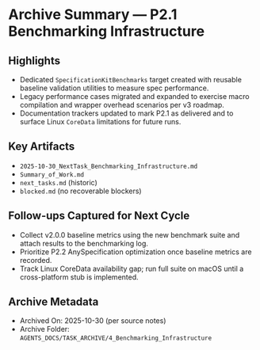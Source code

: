# Archive Summary — P2.1 Benchmarking Infrastructure

## Highlights
- Dedicated `SpecificationKitBenchmarks` target created with reusable baseline validation utilities to measure spec performance.
- Legacy performance cases migrated and expanded to exercise macro compilation and wrapper overhead scenarios per v3 roadmap.
- Documentation trackers updated to mark P2.1 as delivered and to surface Linux `CoreData` limitations for future runs.

## Key Artifacts
- `2025-10-30_NextTask_Benchmarking_Infrastructure.md`
- `Summary_of_Work.md`
- `next_tasks.md` (historic)
- `blocked.md` (no recoverable blockers)

## Follow-ups Captured for Next Cycle
- Collect v2.0.0 baseline metrics using the new benchmark suite and attach results to the benchmarking log.
- Prioritize P2.2 AnySpecification optimization once baseline metrics are recorded.
- Track Linux CoreData availability gap; run full suite on macOS until a cross-platform stub is implemented.

## Archive Metadata
- Archived On: 2025-10-30 (per source notes)
- Archive Folder: `AGENTS_DOCS/TASK_ARCHIVE/4_Benchmarking_Infrastructure`
